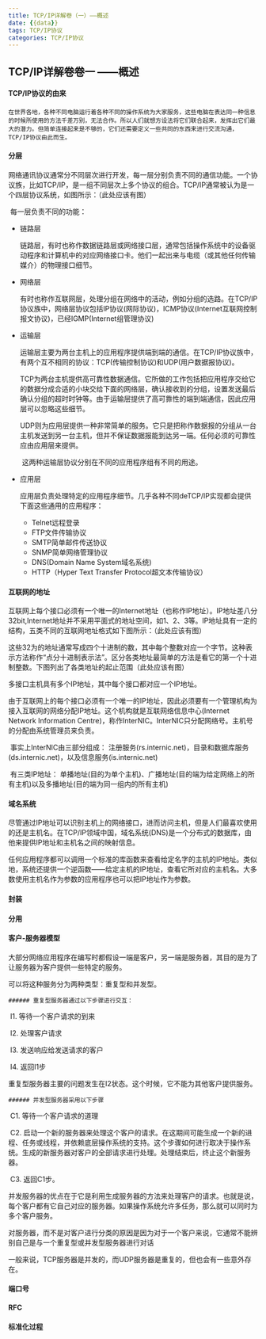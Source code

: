 ```yaml
---
title: TCP/IP详解卷（一）——概述
date: {{data}}
tags: TCP/IP协议
categories: TCP/IP协议
---
```




##  TCP/IP详解卷卷一 ——概述

#### TCP/IP协议的由来

	在世界各地，各种不同电脑运行着各种不同的操作系统为大家服务，这些电脑在表达同一种信息的时候所使用的方法千差万别，无法合作。所以人们就想方设法将它们联合起来，发挥出它们最大的潜力。但简单连接起来是不够的，它们还需要定义一些共同的东西来进行交流沟通，TCP/IP协议由此而生。

<!--more-->

#### 分层

网络通讯协议通常分不同层次进行开发，每一层分别负责不同的通信功能。一个协议族，比如TCP/IP，是一组不同层次上多个协议的组合。TCP/IP通常被认为是一个四层协议系统，如图所示：（此处应该有图）

​	每一层负责不同的功能：

 * 链路层

   ​	链路层，有时也称作数据链路层或网络接口层，通常包括操作系统中的设备驱动程序和计算机中的对应网络接口卡。他们一起出来与电缆（或其他任何传输媒介）的物理接口细节。

 * 网络层

   ​	有时也称作互联网层，处理分组在网络中的活动，例如分组的选路。在TCP/IP协议族中，网络层协议包括IP协议(网际协议)，ICMP协议(Internet互联网控制报文协议)，已经IGMP(Internet组管理协议)

 * 运输层

   ​	运输层主要为两台主机上的应用程序提供端到端的通信。在TCP/IP协议族中，有两个互不相同的协议：TCP(传输控制协议)和UDP(用户数据报协议)。

   ​	TCP为两台主机提供高可靠性数据通信。它所做的工作包括把应用程序交给它的数据分成合适的小块交给下面的网络层，确认接收到的分组，设置发送最后确认分组的超时时钟等。由于运输层提供了高可靠性的端到端通信，因此应用层可以忽略这些细节。

   ​	UDP则为应用层提供一种非常简单的服务。它只是把称作数据报的分组从一台主机发送到另一台主机，但并不保证数据报能到达另一端。任何必须的可靠性应由应用层来提供。

   ​	这两种运输层协议分别在不同的应用程序组有不同的用途。

 * 应用层

   ​	应用层负责处理特定的应用程序细节。几乎各种不同deTCP/IP实现都会提供下面这些通用的应用程序：

    - Telnet远程登录
    - FTP文件传输协议
    - SMTP简单邮件传送协议
    - SNMP简单网络管理协议
    - DNS(Domain Name System域名系统)
    - HTTP（Hyper Text Transfer Protocol超文本传输协议）

#### 互联网的地址

互联网上每个接口必须有一个唯一的Internet地址（也称作IP地址）。IP地址差八分32bit,Internet地址并不采用平面式的地址空间，如1、2、3等。IP地址具有一定的结构，五类不同的互联网地址格式如下图所示：（此处应该有图）



这些32为的地址通常写成四个十进制的数，其中每个整数对应一个字节。这种表示方法称作“点分十进制表示法”。区分各类地址最简单的方法是看它的第一个十进制整数。下图列出了各类地址的起止范围（此处应该有图）

多接口主机具有多个IP地址，其中每个接口都对应一个IP地址。

​	由于互联网上的每个接口必须有一个唯一的IP地址，因此必须要有一个管理机构为接入互联网的网络分配IP地址。这个机构就是互联网络信息中心(Internet Network Information Centre)，称作InterNIC。InterNIC只分配网络号。主机号的分配由系统管理员来负责。

​	事实上InterNIC由三部分组成： 注册服务(rs.internic.net)，目录和数据库服务(ds.internic.net)，以及信息服务(is.internic.net)

​	有三类IP地址： 单播地址(目的为单个主机)、广播地址(目的端为给定网络上的所有主机)以及多播地址(目的端为同一组内的所有主机)



#### 域名系统

​	尽管通过IP地址可以识别主机上的网络接口，进而访问主机，但是人们最喜欢使用的还是主机名。在TCP/IP领域中国，域名系统(DNS)是一个分布式的数据库，由他来提供IP地址和主机名之间的映射信息。

​	任何应用程序都可以调用一个标准的库函数来查看给定名字的主机的IP地址。类似地，系统还提供一个逆函数——给定主机的IP地址，查看它所对应的主机名。
​	大多数使用主机名作为参数的应用程序也可以把IP地址作为参数。

#### 封装



#### 分用



#### 客户-服务器模型

大部分网络应用程序在编写时都假设一端是客户，另一端是服务器，其目的是为了让服务器为客户提供一些特定的服务。

可以将这种服务分为两种类型：重复型和并发型。

	###### 重复型服务器通过以下步骤进行交互：

​	I1. 等待一个客户请求的到来

​	I2. 处理客户请求

​	I3. 发送响应给发送请求的客户

​	I4. 返回I1步

重复型服务器主要的问题发生在I2状态。这个时候，它不能为其他客户提供服务。

	###### 并发型服务器采用以下步骤 

​	C1. 等待一个客户请求的道理

​	C2. 启动一个新的服务器来处理这个客户的请求。在这期间可能生成一个新的进程、任务或线程，并依赖底层操作系统的支持。这个步骤如何进行取决于操作系统。生成的新服务器对客户的全部请求进行处理。处理结束后，终止这个新服务器。

​	C3. 返回C1步。

并发服务器的优点在于它是利用生成服务器的方法来处理客户的请求。也就是说，每个客户都有它自己对应的服务器。如果操作系统允许多任务，那么就可以同时为多个客户服务。

​	对服务器，而不是对客户进行分类的原因是因为对于一个客户来说，它通常不能辨别自己是与一个重复型或并发型服务器进行对话

​	一般来说，TCP服务器是并发的，而UDP服务器是重复的，但也会有一些意外存在。





#### 端口号



#### RFC



#### 标准化过程



